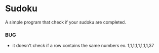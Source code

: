 # Sudoku
A simple program that check if your sudoku are completed.

### BUG
- it doesn't check if a row contains the same numbers ex. 1,1,1,1,1,1,1,1,37